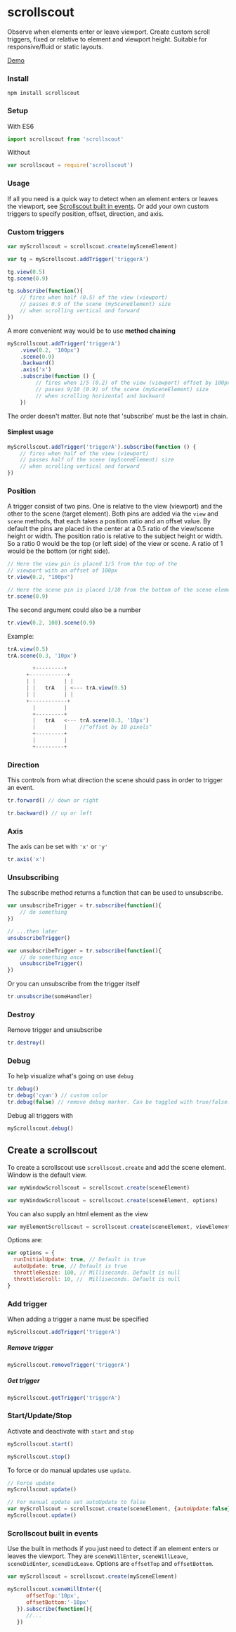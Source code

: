 # scrollscout
Observe when elements enter or leave viewport.
Create custom scroll triggers, fixed or relative to element and viewport height.
Suitable for responsive/fluid or static layouts.

[Demo](https://fumblingfish.github.io/scrollscout/)

### Install
```
npm install scrollscout
```

### Setup
With ES6
```javascript
import scrollscout from 'scrollscout'
```
Without
```javascript
var scrollscout = require('scrollscout')
```

### Usage
If all you need is a quick way to detect when an element enters or leaves the viewport, see [Scrollscout built in events](#scrollscout-built-in-events).
Or add your own custom triggers to specify position, offset, direction, and axis.

### Custom triggers
```javascript
var myScrollscout = scrollscout.create(mySceneElement)

var tg = myScrollscout.addTrigger('triggerA')

tg.view(0.5)
tg.scene(0.9)

tg.subscribe(function(){
    // fires when half (0.5) of the view (viewport)
    // passes 0.9 of the scene (mySceneElement) size
    // when scrolling vertical and forward
})
```

A more convenient way would be to use **method chaining**
```javascript
myScrollscout.addTrigger('triggerA')
    .view(0.2, '100px')
    .scene(0.9)
    .backward()
    .axis('x')
    .subscribe(function () {
         // fires when 1/5 (0.2) of the view (viewport) offset by 100px
         // passes 9/10 (0.9) of the scene (mySceneElement) size
         // when scrolling horizontal and backward
    })
```
The order doesn't matter. But note that 'subscribe' must be the last in chain.

#### Simplest usage
```javascript
myScrollscout.addTrigger('triggerA').subscribe(function () {
    // fires when half of the view (viewport)
    // passes half of the scene (mySceneElement) size
    // when scrolling vertical and forward
})

```

### Position
A trigger consist of two pins. One is relative to the view (viewport) and the other to the scene (target element). Both pins are added via the `view` and `scene` methods, that each takes a position ratio and an offset value. By default the pins are placed in the center at a 0.5 ratio of the view/scene height or width. The position ratio is relative to the subject height or width. So a ratio 0 would be the top (or left side) of the view or scene. A ratio of 1 would be the bottom (or right side).

```javascript
// Here the view pin is placed 1/5 from the top of the
// viewport with an offset of 100px
tr.view(0.2, "100px")

// Here the scene pin is placed 1/10 from the bottom of the scene element
tr.scene(0.9)
```

The second argument could also be a number
```javascript
tr.view(0.2, 100).scene(0.9)
```

Example:
```javascript
trA.view(0.5)
trA.scene(0.3, '10px')

        +---------+
      +------------+
      | |         | |
      | |   trA   | <--- trA.view(0.5)
      | |         | |
      +------------+
        |         |
        +---------+
        |   trA   <--- trA.scene(0.3, '10px')
        |         |    //"offset by 10 pixels"
        +---------+
        |         |
        +---------+
```

### Direction
This controls from what direction the scene should pass in order to trigger an event.
```javascript
tr.forward() // down or right
```
```javascript
tr.backward() // up or left
```

### Axis
The axis can be set with `'x'` or `'y'`
```javascript
tr.axis('x')
```

### Unsubscribing
The subscribe method returns a function that can be used to unsubscribe.
```javascript
var unsubscribeTrigger = tr.subscribe(function(){
    // do something
})

// ...then later
unsubscribeTrigger()
```
```javascript
var unsubscribeTrigger = tr.subscribe(function(){
    // do something once
    unsubscribeTrigger()
})
```
Or you can unsubscribe from the trigger itself
```javascript
tr.unsubscribe(someHandler)
```

### Destroy
Remove trigger and unsubscribe
```javascript
tr.destroy()
```

### Debug
To help visualize what's going on use `debug`
```javascript
tr.debug()
tr.debug('cyan') // custom color
tr.debug(false) // remove debug marker. Can be toggled with true/false.
```

Debug all triggers with
```javascript
myScrollscout.debug()
```

## Create a scrollscout
To create a scrollscout use `scrollscout.create` and add the scene element. Window is the default view.

```javascript
var myWindowScrollscout = scrollscout.create(sceneElement)
```
```javascript
var myWindowScrollscout = scrollscout.create(sceneElement, options)
```
You can also supply an html element as the view

```javascript
var myElementScrollscout = scrollscout.create(sceneElement, viewElement, options)
```

Options are:
```javascript
var options = {
  runInitialUpdate: true, // Default is true
  autoUpdate: true, // Default is true
  throttleResize: 100, // Milliseconds. Default is null
  throttleScroll: 10, //  Milliseconds. Default is null
}
```

### Add trigger
When adding a trigger a name must be specified
```javascript
myScrollscout.addTrigger('triggerA')
```
##### Remove trigger
```javascript
myScrollscout.removeTrigger('triggerA')
```
##### Get trigger
```javascript
myScrollscout.getTrigger('triggerA')
```

### Start/Update/Stop
Activate and deactivate with `start` and `stop`  
```javascript
myScrollscout.start()
```
```javascript
myScrollscout.stop()
```
To force or do manual updates use `update`.
```javascript
// Force update
myScrollscout.update()
```
```javascript
// For manual update set autoUpdate to false
var myScrollscout = scrollscout.create(sceneElement, {autoUpdate:false})
myScrollscout.update()
```

### Scrollscout built in events
Use the built in methods if you just need to detect if an element enters or leaves the viewport. They are `sceneWillEnter`, `sceneWillLeave`, `sceneDidEnter`, `sceneDidLeave`. Options are `offsetTop` and `offsetBottom`.

```javascript
var myScrollscout = scrollscout.create(mySceneElement)

myScrollscout.sceneWillEnter({
      offsetTop:'10px',
      offsetBottom:'-10px'
   }).subscribe(function(){
      //...
   })
```
